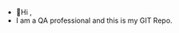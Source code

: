 - 👋Hi ,
- I am a QA professional and this is my GIT Repo.

<!---
DYERA08/DYERA08 is a ✨ special ✨ repository because its `README.md` (this file) appears on your GitHub profile.
You can click the Preview link to take a look at your changes.
--->
